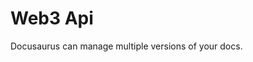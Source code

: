 <!-- ---
sidebar_position: 4
--- -->

# Web3 Api

Docusaurus can manage multiple versions of your docs.


